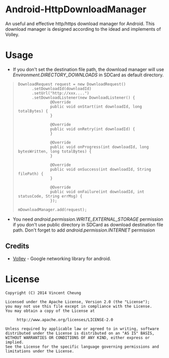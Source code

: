 Android-HttpDownloadManager
===========================

An useful and effective http/https download manager for Android. This download manager is designed according to the idead and implements of Volley.

Usage
=====
* If you don't set the destination file path, the download manager will use *Environment.DIRECTORY_DOWNLOADS* in SDCard as default directory.

>     DownloadRequest request = new DownloadRequest()
>     		.setDownloadId(downloadId)
>     		.setUrl("http://xxx....")
>     		.setDownloadListener(new DownloadListener() {
>     				@Override
> 					public void onStart(int downloadId, long totalBytes) {
> 					}
> 
> 					@Override
> 					public void onRetry(int downloadId) {
> 					}
> 
> 					@Override
> 					public void onProgress(int downloadId, long bytesWritten, long totalBytes) {
> 					}
> 
> 					@Override
> 					public void onSuccess(int downloadId, String filePath) {
> 					}
> 
> 					@Override
> 					public void onFailure(int downloadId, int statusCode, String errMsg) {
> 					});
> 					
>     mDownloadManager.add(request);

* You need *android.permission.WRITE_EXTERNAL_STORAGE* permission if you don't use public directory in SDCard as download destination file path. Don't forget to add *android.permission.INTERNET* permission

Credits
-------
  * [Volley][1] - Google networking library for android.

License
=======

    Copyright (C) 2014 Vincent Cheung

    Licensed under the Apache License, Version 2.0 (the "License");
    you may not use this file except in compliance with the License.
    You may obtain a copy of the License at

         http://www.apache.org/licenses/LICENSE-2.0

    Unless required by applicable law or agreed to in writing, software
    distributed under the License is distributed on an "AS IS" BASIS,
    WITHOUT WARRANTIES OR CONDITIONS OF ANY KIND, either express or implied.
    See the License for the specific language governing permissions and
    limitations under the License.
 


[1]: https://android.googlesource.com/platform/frameworks/volley
